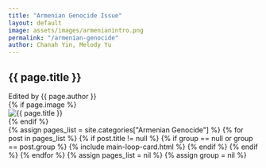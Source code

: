 ```yaml
---
title: "Armenian Genocide Issue"
layout: default
image: assets/images/armenianintro.png
permalink: "/armenian-genocide"
author: Chanah Yin, Melody Yu
---
```


<div class="container">
<div class="jumbotron jumbotron-fluid mb-3 pl-0 pt-0 pb-0 bg-white position-relative">
		<div class="h-100 tofront">
			<div class="row {% if page.image %} justify-content-between {% else %} justify-content-center {% endif %}">
				<div class="{% if page.image %} col-md-6 {% else %} col-md-8 {% endif %} pr-0 pr-md-4 pt-4 pb-4 align-self-center">
					<p class="text-uppercase font-weight-bold">
      		</p>
					<h2 class="display-4 mb-4 article-headline">{{ page.title }}</h2>
										<div class="d-flex align-items-center">
											<span class="text-muted d-block mt-1">Edited by {{ page.author }} </span>
										</div>
				</div>
                {% if page.image %}
				<div class="col-md-6 pr-0 align-self-center">
					<img class="rounded" src="{% if page.image contains "://" %}{{ page.image }}{% else %}{{ site.baseurl }}/{{ page.image }}{% endif %}" alt="{{ page.title }}">
				</div>
                {% endif %}
			</div>
		</div>
	</div>
</div>

<div class="container">
    <div class="row justify-content-center">
        {% assign pages_list = site.categories["Armenian Genocide"] %}
        {% for post in pages_list %}
        {% if post.title != null %}
          {% if group == null or group == post.group %}
            {% include main-loop-card.html %}
          {% endif %}
        {% endif %}
        {% endfor %}
        {% assign pages_list = nil %}
        {% assign group = nil %}
    </div>
</div>
